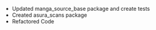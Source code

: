 - Updated manga_source_base package and create tests
- Created asura_scans package
- Refactored Code
